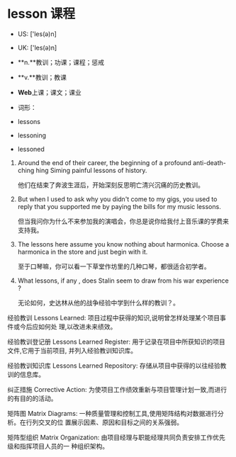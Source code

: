 # lesson 课程

- US: ['les(ə)n] 
- UK: ['les(ə)n] 

- **n.**教训；功课；课程；惩戒
- **v.**教训；教课
- **Web**上课；课文；课业

- 词形：

- lessons
- lessoning
- lessoned

1. Around the end of their career, the beginning of a profound anti-death-ching hing Siming painful lessons of history. 

   他们在结束了奔波生涯后，开始深刻反思明亡清兴沉痛的历史教训。

    

2. But when I used to ask why you didn't come to my gigs, you used to reply that you supported me by paying the bills for my music lessons. 

   但当我问你为什么不来参加我的演唱会，你总是说你给我付上音乐课的学费来支持我。

    

3. The lessons here assume you know nothing about harmonica. Choose a harmonica in the store and just begin with it. 

   至于口琴嘛，你可以看一下草堂作坊里的几种口琴，都很适合初学者。

    

4. What lessons, if any , does Stalin seem to draw from his war experience ? 

   无论如何，史达林从他的战争经验中学到什么样的教训？。

    

经验教训 Lessons Learned: 项目过程中获得的知识,说明曾怎样处理某个项目事件或今后应如何处
理,以改进未来绩效。

经验教训登记册 Lessons Learned Register: 用于记录在项目中所获知识的项目文件,它用于当前项目,
并列入经验教训知识库。

经验教训知识库 Lessons Learned Repository: 存储从项目中获得的以往经验教训的信息库。

纠正措施 Corrective Action: 为使项目工作绩效重新与项目管理计划一致,而进行的有目的的活动。

矩阵图 Matrix Diagrams: 一种质量管理和控制工具,使用矩阵结构对数据进行分析。在行列交叉的位
置展示因素、原因和目标之间的关系强弱。

矩阵型组织 Matrix Organization: 由项目经理与职能经理共同负责安排工作优先级和指挥项目人员的一
种组织架构。